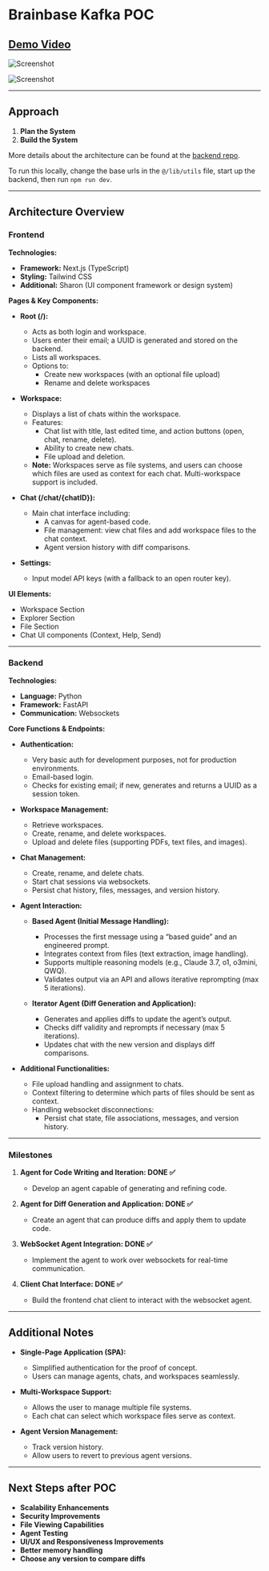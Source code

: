 # Brainbase Kafka POC

## [Demo Video](https://youtu.be/to9kwjJGY74)

![Screenshot](https://i.postimg.cc/0jyXs7Rs/Screenshot-2025-03-22-at-6-18-48-AM.png)

![Screenshot](https://i.postimg.cc/1z4psM4M/Screenshot-2025-03-22-at-6-21-18-AM.png)

---

## Approach

1. **Plan the System**
2. **Build the System**

More details about the architecture can be found at the [backend repo](https://github.com/numinousmuses/brainbase-kafka-backend).

To run this locally, change the base urls in the `@/lib/utils` file, start up the backend, then run `npm run dev`.

---

## Architecture Overview

### Frontend

**Technologies:**
- **Framework:** Next.js (TypeScript)
- **Styling:** Tailwind CSS
- **Additional:** Sharon (UI component framework or design system)

**Pages & Key Components:**

- **Root (/):**
  - Acts as both login and workspace.
  - Users enter their email; a UUID is generated and stored on the backend.
  - Lists all workspaces.
  - Options to:
    - Create new workspaces (with an optional file upload)
    - Rename and delete workspaces

- **Workspace:**
  - Displays a list of chats within the workspace.
  - Features:
    - Chat list with title, last edited time, and action buttons (open, chat, rename, delete).
    - Ability to create new chats.
    - File upload and deletion.
  - **Note:** Workspaces serve as file systems, and users can choose which files are used as context for each chat. Multi-workspace support is included.

- **Chat (/chat/{chatID}):**
  - Main chat interface including:
    - A canvas for agent-based code.
    - File management: view chat files and add workspace files to the chat context.
    - Agent version history with diff comparisons.

- **Settings:**
  - Input model API keys (with a fallback to an open router key).

**UI Elements:**
- Workspace Section
- Explorer Section
- File Section
- Chat UI components (Context, Help, Send)

---

### Backend

**Technologies:**
- **Language:** Python
- **Framework:** FastAPI
- **Communication:** Websockets

**Core Functions & Endpoints:**

- **Authentication:**
  - Very basic auth for development purposes, not for production environments.
  - Email-based login.
  - Checks for existing email; if new, generates and returns a UUID as a session token.

- **Workspace Management:**
  - Retrieve workspaces.
  - Create, rename, and delete workspaces.
  - Upload and delete files (supporting PDFs, text files, and images).

- **Chat Management:**
  - Create, rename, and delete chats.
  - Start chat sessions via websockets.
  - Persist chat history, files, messages, and version history.

- **Agent Interaction:**
  - **Based Agent (Initial Message Handling):**
    - Processes the first message using a “based guide” and an engineered prompt.
    - Integrates context from files (text extraction, image handling).
    - Supports multiple reasoning models (e.g., Claude 3.7, o1, o3mini, QWQ).
    - Validates output via an API and allows iterative reprompting (max 5 iterations).
  
  - **Iterator Agent (Diff Generation and Application):**
    - Generates and applies diffs to update the agent’s output.
    - Checks diff validity and reprompts if necessary (max 5 iterations).
    - Updates chat with the new version and displays diff comparisons.

- **Additional Functionalities:**
  - File upload handling and assignment to chats.
  - Context filtering to determine which parts of files should be sent as context.
  - Handling websocket disconnections:
    - Persist chat state, file associations, messages, and version history.

---

### Milestones

1. **Agent for Code Writing and Iteration: DONE ✅**
   - Develop an agent capable of generating and refining code.

2. **Agent for Diff Generation and Application: DONE ✅**
   - Create an agent that can produce diffs and apply them to update code.

3. **WebSocket Agent Integration: DONE ✅**
   - Implement the agent to work over websockets for real-time communication.

4. **Client Chat Interface: DONE ✅**
   - Build the frontend chat client to interact with the websocket agent.

---

## Additional Notes

- **Single-Page Application (SPA):**
  - Simplified authentication for the proof of concept.
  - Users can manage agents, chats, and workspaces seamlessly.

- **Multi-Workspace Support:**
  - Allows the user to manage multiple file systems.
  - Each chat can select which workspace files serve as context.

- **Agent Version Management:**
  - Track version history.
  - Allow users to revert to previous agent versions.

---

## Next Steps after POC

- **Scalability Enhancements**
- **Security Improvements**
- **File Viewing Capabilities**
- **Agent Testing**
- **UI/UX and Responsiveness Improvements**
- **Better memory handling**
- **Choose any version to compare diffs**
